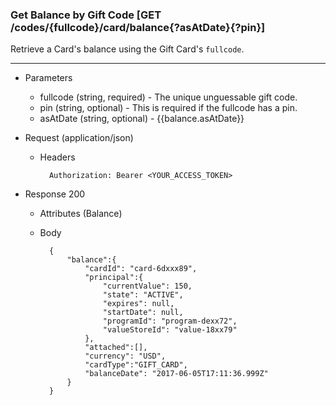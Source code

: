 ### Get Balance by Gift Code [GET /codes/{fullcode}/card/balance{?asAtDate}{?pin}]
Retrieve a Card's balance using the Gift Card's `fullcode`.

---
+ Parameters
    + fullcode (string, required) - The unique unguessable gift code.
    + pin (string, optional) - This is required if the fullcode has a pin.
    + asAtDate (string, optional) - {{balance.asAtDate}}

+ Request (application/json)
    + Headers
    
            Authorization: Bearer <YOUR_ACCESS_TOKEN>
    
+ Response 200
    + Attributes (Balance)

    + Body

            {
                "balance":{
                    "cardId": "card-6dxxx89",
                    "principal":{
                        "currentValue": 150,
                        "state": "ACTIVE",
                        "expires": null,
                        "startDate": null,
                        "programId": "program-dexx72",
                        "valueStoreId": "value-18xx79"
                    },
                    "attached":[],
                    "currency": "USD",
                    "cardType":"GIFT_CARD",
                    "balanceDate": "2017-06-05T17:11:36.999Z"
                }
            }

